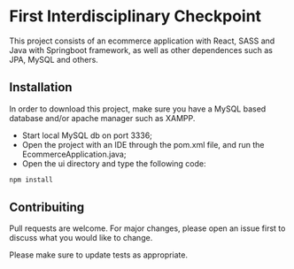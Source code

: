 # First Interdisciplinary Checkpoint

This project consists of an ecommerce application with React, SASS and Java with Springboot framework, as well as other dependences such as JPA, MySQL and others.

## Installation

In order to download this project, make sure you have a MySQL based database and/or apache manager such as XAMPP.

 - Start local MySQL db on port 3336; 
 - Open the project with an IDE through the pom.xml file, and run the EcommerceApplication.java;
 - Open the ui directory and type the following code:

```bash
npm install
```

## Contribuiting

Pull requests are welcome. For major changes, please open an issue first to discuss what you would like to change.

Please make sure to update tests as appropriate.

